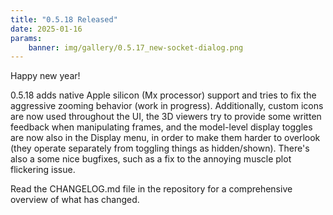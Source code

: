 ```yaml
---
title: "0.5.18 Released"
date: 2025-01-16
params:
    banner: img/gallery/0.5.17_new-socket-dialog.png
---
```


Happy new year!

0.5.18 adds native Apple silicon (Mx processor) support and tries to fix the aggressive zooming behavior (work in progress). Additionally, custom icons are now used throughout the UI, the 3D viewers try to provide some written feedback when manipulating frames, and the model-level display toggles are now also in the Display menu, in order to make them harder to overlook (they operate separately from toggling things as hidden/shown). There's also a some nice bugfixes, such as a fix to the annoying muscle plot flickering issue.

Read the CHANGELOG.md file in the repository for a comprehensive overview of what has changed.
